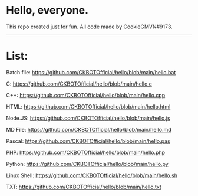 # Hello, everyone.

This repo created just for fun. All code made by CookieGMVN#9173.

--------------------------------------------------------------

# List:

Batch file: https://github.com/CKBOTOfficial/hello/blob/main/hello.bat

C: https://github.com/CKBOTOfficial/hello/blob/main/hello.c

C++: https://github.com/CKBOTOfficial/hello/blob/main/hello.cpp

HTML: https://github.com/CKBOTOfficial/hello/blob/main/hello.html

Node.JS: https://github.com/CKBOTOfficial/hello/blob/main/hello.js

MD File: https://github.com/CKBOTOfficial/hello/blob/main/hello.md

Pascal: https://github.com/CKBOTOfficial/hello/blob/main/hello.pas

PHP: https://github.com/CKBOTOfficial/hello/blob/main/hello.php

Python: https://github.com/CKBOTOfficial/hello/blob/main/hello.py

Linux Shell: https://github.com/CKBOTOfficial/hello/blob/main/hello.sh

TXT: https://github.com/CKBOTOfficial/hello/blob/main/hello.txt
